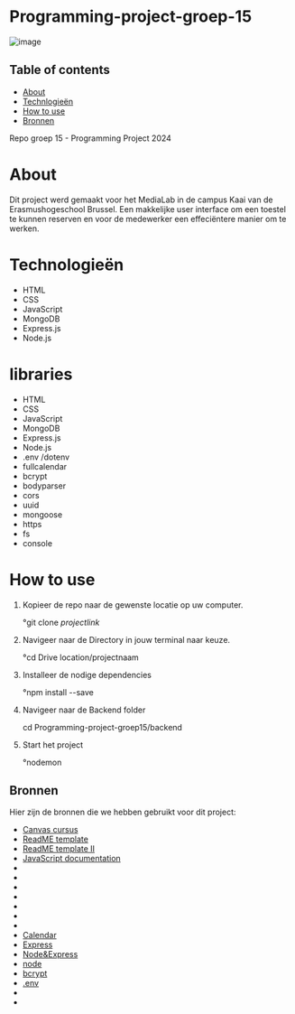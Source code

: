 # Programming-project-groep-15


![image](https://github.com/nouriye/Programming-project-groep-15/assets/133105442/bb2d14e4-3efa-483e-bc9d-f08c2926b95d)

## Table of contents

- [About](https://github.com/nouriye/Programming-project-groep-15/tree/main?tab=readme-ov-file#about)
- [Technlogieën](https://github.com/nouriye/Programming-project-groep-15/tree/main?tab=readme-ov-file#technologie%C3%ABn)
- [How to use](https://github.com/nouriye/Programming-project-groep-15/tree/main?tab=readme-ov-file#how-to-use)
- [Bronnen](https://github.com/nouriye/Programming-project-groep-15/tree/main?tab=readme-ov-file#bronnen)







Repo groep 15 - Programming Project 2024

# About

Dit project werd gemaakt voor het MediaLab in de campus Kaai van de Erasmushogeschool Brussel. Een makkelijke user interface om een toestel te kunnen reserven en voor de medewerker een effeciëntere manier om te werken. 



# Technologieën 
- HTML
- CSS
- JavaScript
- MongoDB
- Express.js
- Node.js
# libraries
- HTML
- CSS
- JavaScript
- MongoDB
- Express.js
- Node.js
- .env /dotenv
- fullcalendar
- bcrypt
- bodyparser
- cors
- uuid
- mongoose
- https
- fs
- console

# How to use
1. Kopieer de repo naar de gewenste locatie op uw computer.

   °git clone *projectlink*
3. Navigeer naar de Directory in jouw terminal naar keuze.

    °cd Drive location/projectnaam
5. Installeer de nodige dependencies
 
   °npm install --save 
6. Navigeer naar de Backend folder

   cd  Programming-project-groep15/backend
7. Start het project

   °nodemon 
       
   
    

   








## Bronnen 

Hier zijn de bronnen die we hebben gebruikt voor dit project:

- [Canvas cursus](https://canvas.ehb.be/courses/34803)
- [ReadME template](https://www.drupal.org/docs/develop/managing-a-drupalorg-theme-module-or-distribution-project/documenting-your-project/readmemd-template)
- [ReadME template II](https://github.com/othneildrew/Best-README-Template/blob/master/README.md)
- [JavaScript documentation](https://www.w3schools.com/js/)
- [](https://tailwindcss.com/docs/grid-template-columns)
- [](https://git-scm.com/book/fr/v2/Les-branches-avec-Git-Branches-et-fusions%C2%A0%3A-les-bases)
- [](https://fullcalendar.io/docs/handlers)
- [](https://boxicons.com/usage#usage-as-font)
- [](https://developer.mozilla.org/fr/docs/Web/HTML/Element/form)
- [](https://www.flaticon.com/search?word=modifying)
- [](https://www.youtube.com/playlist?list=PLGsnrfn8XzXii2J5-Jpqufypu6upxcSGx)
- [Calendar](https://fullcalendar.io/docs)
- [Express](https://www.linkedin.com/learning/express-essentials-build-powerful-web-apps-with-node-js/generate-server-side-code-with-express)
- [Node&Express](https://www.linkedin.com/learning/building-a-website-with-node-js-and-express-js-3/dynamic-websites-with-node-and-express?contextUrn=urn%3Ali%3AlearningCollection%3A7201660944781824001)
- [node](https://www.linkedin.com/learning/node-js-essential-training-14888164/learning-the-node-js-basics)
- [bcrypt](https://www.npmjs.com/package/bcrypt)
- [.env](https://www.dotenv.org/docs/)
- 
- 

